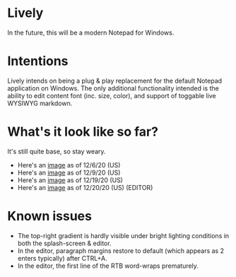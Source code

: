 # Lively
In the future, this will be a modern Notepad for Windows. 

# Intentions
Lively intends on being a plug & play replacement for the default Notepad application on Windows. 
The only additional functionality intended is the ability to edit content font (inc. size, color), and support of toggable live WYSIWYG markdown. 
 
# What's it look like so far? 
It's still quite base, so stay weary. 

- Here's an [image](https://ibb.co/6HGrd8L) as of 12/6/20  (US)
- Here's an [image](https://ibb.co/g34Rtn9) as of 12/9/20  (US)
- Here's an [image](https://ibb.co/pncbnwD) as of 12/19/20 (US)
- Here's an [image](https://ibb.co/4f9B9N6) as of 12/20/20 (US) (EDITOR)

# Known issues
- The top-right gradient is hardly visible under bright lighting conditions in both the splash-screen & editor. 
- In the editor, paragraph margins restore to default (which appears as 2 enters typically) after CTRL+A.
- In the editor, the first line of the RTB word-wraps prematurely. 
